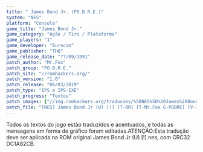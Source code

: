 ```yaml
---
title: " James Bond Jr. (PO.B.R.E.)"
system: "NES"
platform: "Console"
game_title: "James Bond Jr."
game_category: "Ação / Tiro / Plataforma"
game_players: "1"
game_developer: "Eurocom"
game_publisher: "THQ"
game_release_date: "??/09/1991"
patch_author: "Mr.Fox"
patch_group: "PO.B.R.E."
patch_site: "//romhackers.org/"
patch_version: "1.0"
patch_release: "06/03/2019"
patch_type: "IPS e IPS-EXE"
patch_progress: "Textos"
patch_images: ["//img.romhackers.org/traducoes/%5BNES%5D%20James%20Bond%20Jr%20-%20POBRE%20-%201.png","//img.romhackers.org/traducoes/%5BNES%5D%20James%20Bond%20Jr%20-%20POBRE%20-%202.png","//img.romhackers.org/traducoes/%5BNES%5D%20James%20Bond%20Jr%20-%20POBRE%20-%203.png"]
patch_file: "[NES] James Bond Jr (U) [!] [T-BR] [T-Mr.Fox G-POBRE] [V-1.0 P-100% A-2019].7z"
---
```

Todos os textos do jogo estão traduzidos e acentuados, e todas as mensagens em forma de gráfico foram editadas.ATENÇÃO:Esta tradução deve ser aplicada na ROM original James Bond Jr (U) [!].nes, com CRC32 DC1A82CB.